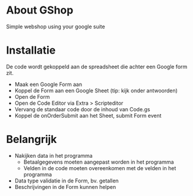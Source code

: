 # About GShop
Simple webshop using your google suite


# Installatie
De code wordt gekoppeld aan de spreadsheet die achter
een Google form zit.

- Maak een Google Form aan
- Koppel de Form aan een Google Sheet (tip: kijk onder antwoorden)
- Open de Form
- Open de Code Editor via Extra > Scripteditor
- Vervang de standaar code door de inhoud van Code.gs
- Koppel de onOrderSubmit aan het Sheet, submit Form event

# Belangrijk
- Nakijken data in het programma
    - Betaalgegevens moeten aangepast worden in het programma
    - Velden in de code moeten overeenkomen met de velden in het programma
- Data type validatie in de Form, bv. getallen
- Beschrijvingen in de Form kunnen helpen

